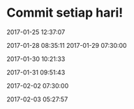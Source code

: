 # Commit setiap hari!

2017-01-25 12:37:07

2017-01-28 08:35:11
2017-01-29 07:30:00


2017-01-30 10:21:33


2017-01-31 09:51:43


2017-02-02 07:30:00


2017-02-03 05:27:57


